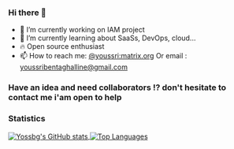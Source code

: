 ### Hi there 👋
- 🔭 I’m currently working on IAM project
- 🌱 I’m currently learning about SaaSs, DevOps, cloud...
- :fire: Open source enthusiast
- 📫 How to reach me: [@youssri:matrix.org](https://matrix.to/#/@youssri:matrix.org) Or email :  [youssribentaghalline@gmail.com](youssribentaghalline@gmail.com)
### Have an idea and need collaborators !? don't hesitate to contact me i'am open to help

### Statistics
<div>
  <a href="https://github.com/anuraghazra/github-readme-stats">
    <img align="center" alt="Yossbg's GitHub stats" src="https://github-readme-stats.vercel.app/api?username=you1996&theme=vue-dark&count_private=true" />
  </a>
  <a href="https://github.com/anuraghazra/convoychat">
    <img align="center" alt="Top Languages" src="https://github-readme-stats.vercel.app/api/top-langs/?username=you1996&theme=vue-dark&count_private=true" />
  </a>
</div>
<!--
**you1996/you1996** is a ✨ _special_ ✨ repository because its `README.md` (this file) appears on your GitHub profile.

Here are some ideas to get you started:

- 🔭 I’m currently working on ...
- 🌱 I’m currently learning ...
- 👯 I’m looking to collaborate on ...
- 🤔 I’m looking for help with ...
- 💬 Ask me about ...
- 📫 How to reach me: ...
- 😄 Pronouns: ...
- ⚡ Fun fact: ...
-->
